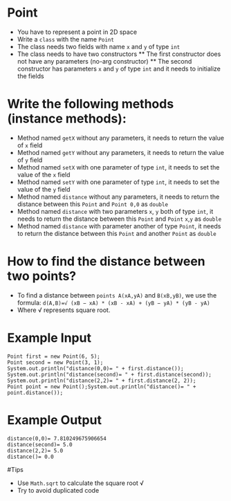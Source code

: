 # Point
* You have to represent a point in 2D space
* Write a `class` with the name `Point`
* The class needs two fields with name `x` and `y` of type `int`
* The class needs to have two constructors 
** The first constructor does not have any parameters (no-arg constructor)
** The second constructor has parameters `x` and `y` of type `int` and it needs to initialize the fields

# Write the following methods (instance methods):
* Method named `getX` without any parameters, it needs to return the value of `x` field
* Method named `getY` without any parameters, it needs to return the value of `y` field 
* Method named `setX` with one parameter of type `int`, it needs to set the value of the `x` field
* Method named `setY` with one parameter of type `int`, it needs to set the value of the `y` field
* Method named `distance` without any parameters, it needs to return the distance between this `Point` and `Point 0,0` as `double`
* Method named `distance` with two parameters `x`, `y` both of type `int`, it needs to return the distance between this
  `Point` and `Point` `x`,`y` as `double`
* Method named `distance` with parameter another of type `Point`, it needs to return the distance between this `Point` and 
  another `Point` as `double`
  
# How to find the distance between two points?
* To find a distance between `points A(xA,yA)` and `B(xB,yB)`, we use the 
formula:
  ``
  d(A,B)=√ (xB − xA) * (xB - xA) + (yB − yA) * (yB - yA)
  ``
* Where √ represents square root.
  
# Example Input
```
Point first = new Point(6, 5);
Point second = new Point(3, 1);
System.out.println("distance(0,0)= " + first.distance());
System.out.println("distance(second)= " + first.distance(second));
System.out.println("distance(2,2)= " + first.distance(2, 2));
Point point = new Point();System.out.println("distance()= " + point.distance());
```
# Example Output
```
distance(0,0)= 7.810249675906654
distance(second)= 5.0
distance(2,2)= 5.0
distance()= 0.0
```

#Tips
* Use `Math.sqrt` to calculate the square root √
* Try to avoid duplicated code
   